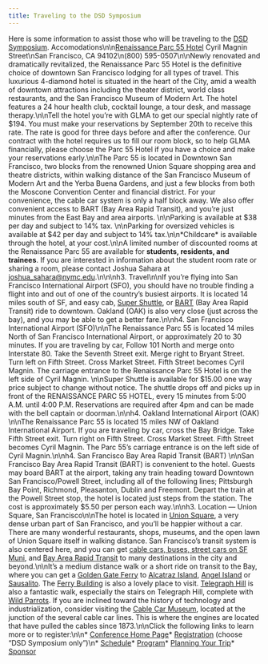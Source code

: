 ```yaml
---
title: Traveling to the DSD Symposium
---
```


Here is some information to assist those who will be traveling to the [<span class="caps">DSD</span> Symposium][1]. Accomodations\n\n[Renaissance Parc 55 Hotel][2] Cyril Magnin Street\nSan Francisco, CA 94102\n(800) 595-0507\n\nNewly renovated and dramatically revitalized, the Renaissance Parc 55 Hotel is the definitive choice of downtown San Francisco lodging for all types of travel. This luxurious 4-diamond hotel is situated in the heart of the City, amid a wealth of downtown attractions including the theater district, world class restaurants, and the San Francisco Museum of Modern Art. The hotel features a 24 hour health club, cocktail lounge, a tour desk, and massage therapy.\n\nTell the hotel you&#8217;re with <span class="caps">GLMA</span> to get our special nightly rate of $194. You must make your reservations by September 20th to receive this rate. The rate is good for three days before and after the conference. Our contract with the hotel requires us to fill our room block, so to help <span class="caps">GLMA</span> financially, please choose the Parc 55 Hotel if you have a choice and make your reservations early.\n\nThe Parc 55 is located in Downtown San Francisco, two blocks from the renowned Union Square shopping area and theatre districts, within walking distance of the San Francisco Museum of Modern Art and the Yerba Buena Gardens, and just a few blocks from both the Moscone Convention Center and financial district. For your convenience, the cable car system is only a half block away. We also offer convenient access to <span class="caps">BART</span> (Bay Area Rapid Transit), and you&#8217;re just minutes from the East Bay and area airports. \n\nParking is available at $38 per day and subject to 14% tax. \n\nParking for oversized vehicles is available at $42 per day and subject to 14% tax.\n\n\*Childcare\* is available through the hotel, at your cost.\n\nA limited number of discounted rooms at the Renaissance Parc 55 are available for **students, residents, and trainees**. If you are interested in information about the student room rate or sharing a room, please contact Joshua Sahara at joshua_sahara@nymc.edu.\n\n\nh3. Travel\n\nIf you&#8217;re flying into San Francisco International Airport (<span class="caps">SFO</span>), you should have no trouble finding a flight into and out of one of the country&#8217;s busiest airports. It is located 14 miles south of SF, and easy cab, [Super Shuttle][3], or [<span class="caps">BART</span>][4] (Bay Area Rapid Transit) ride to downtown. Oakland (<span class="caps">OAK</span>) is also very close (just across the bay), and you may be able to get a better fare.\n\nh4. San Francisco International Airport (<span class="caps">SFO</span>)\n\nThe Renaissance Parc 55 is located 14 miles North of San Francisco International Airport, or approximately 20 to 30 minutes. If you are traveling by car, Follow 101 North and merge onto Interstate 80. Take the Seventh Street exit. Merge right to Bryant Street. Turn left on Fifth Street. Cross Market Street. Fifth Street becomes Cyril Magnin. The carriage entrance to the Renaissance Parc 55 Hotel is on the left side of Cyril Magnin. \n\nSuper Shuttle is available for $15.00 one way price subject to change without notice. The shuttle drops off and picks up in front of the <span class="caps">RENAISSANCE</span> <span class="caps">PARC</span> 55 <span class="caps">HOTEL</span>, every 15 minutes from 5:00 A.M. until 4:00 P.M. Reservations are required after 4pm and can be made with the bell captain or doorman.\n\nh4. Oakland International Airport (<span class="caps">OAK</span>) \n\nThe Renaissance Parc 55 is located 15 miles NW of Oakland International Airport. If you are traveling by car, cross the Bay Bridge. Take Fifth Street exit. Turn right on Fifth Street. Cross Market Street. Fifth Street becomes Cyril Magnin. The Parc 55&#8217;s carriage entrance is on the left side of Cyril Magnin.\n\nh4. San Francisco Bay Area Rapid Transit (<span class="caps">BART</span>) \n\nSan Francisco Bay Area Rapid Transit (<span class="caps">BART</span>) is convenient to the hotel. Guests may board <span class="caps">BART</span> at the airport, taking any train heading toward Downtown San Francisco/Powell Street, including all of the following lines; Pittsburgh Bay Point, Richmond, Pleasanton, Dublin and Freemont. Depart the train at the Powell Street stop, the hotel is located just steps from the station. The cost is approximately $5.50 per person each way.\n\nh3. Location &#8212; Union Square, San Francisco\n\nThe hotel is located in [Union Square][5], a very dense urban part of San Francisco, and you&#8217;ll be happier without a car. There are many wonderful restaurants, shops, museums, and the open lawn of Union Square itself in walking distance. San Francisco&#8217;s transit system is also centered here, and you can get [cable cars, buses, street cars on SF Muni][6], and [Bay Area Rapid Transit][7] to many destinations in the city and beyond.\n\nIt&#8217;s a medium distance walk or a short ride on transit to the Bay, where you can get a [Golden Gate Ferry][8] to [Alcatraz Island][9], [Angel Island][10] or [Sausalito][11]. The [Ferry Building][12] is also a lovely place to visit. [Telegraph Hill][13] is also a fantastic walk, especially the stairs on Telegraph Hill, complete with [Wild Parrots][14]. If you are inclined toward the history of technology and industrialization, consider visiting the [Cable Car Museum][15], located at the junction of the several cable car lines. This is where the engines are located that have pulled the cables since 1873.\n\nClick the following links to learn more or to register:\n\n* [Conference Home Page][16]* [Registration][17] (choose &#8220;<span class="caps">DSD</span> Symposium only&#8221;)\n* [Schedule][18]* [Program][19]* [Planning Your Trip][20]* [Sponsor][21]

 [1]: /dsdsymposium2006.%5Cn%5Cnh3
 [2]: http://www.parc55hotel.com/%5Cn55
 [3]: http://www.supershuttle.com/htm/cities/sfo.htm
 [4]: http://www.bart.gov/index.asp
 [5]: http://en.wikipedia.org/wiki/Union_Square%2C_San_Francisco%2C_California
 [6]: http://www.sfmuni.com/cms/mms/home/home50.htm
 [7]: http://www.bart.gov/index.asp "BART"
 [8]: http://goldengateferry.org
 [9]: http://www.nps.gov/alcatraz/
 [10]: http://www.parks.ca.gov/?page_id=468
 [11]: http://en.wikipedia.org/wiki/Sausalito
 [12]: http://www.ferrybuildingmarketplace.com/
 [13]: http://www.inetours.com/Pages/SFNbrhds/Coit_Tower.html
 [14]: http://www.markbittner.net/parrots_central.html
 [15]: http://www.cablecarmuseum.org/
 [16]: /dsdsymposium2006/%5Cn
 [17]: /dsdsymposium2006/register
 [18]: /dsdsymposium2006/schedule%5Cn
 [19]: /dsdsymposium2006/program%5Cn
 [20]: /dsdsymposium2006/travel%5Cn
 [21]: /dsdsymposium2006/sponsor%5Cn%5Cn